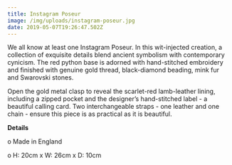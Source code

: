 ```yaml
---
title: Instagram Poseur
image: /img/uploads/instagram-poseur.jpg
date: 2019-05-07T19:26:47.502Z
---
```

We all know at least one Instagram Poseur. In this wit-injected creation, a collection of exquisite details blend ancient symbolism with contemporary cynicism. The red python base is adorned with hand-stitched embroidery and finished with genuine gold thread, black-diamond beading, mink fur and Swarovski stones.

Open the gold metal clasp to reveal the scarlet-red lamb-leather lining, including a zipped pocket and the designer’s hand-stitched label - a beautiful calling card. Two interchangeable straps - one leather and one chain - ensure this piece is as practical as it is beautiful.

**Details**

o Made in England

o H: 20cm x W: 26cm x D: 10cm
